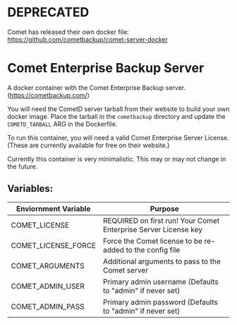 # DEPRECATED
Comet has released their own docker file: https://github.com/cometbackup/comet-server-docker

# Comet Enterprise Backup Server

A docker container with the Comet Enterprise Backup server. (https://cometbackup.com/)

You will need the CometD server tarball from their website to build your own docker image.  Place the tarball in the `cometbackup` directory and update the `COMETD_TARBALL` ARG in the Dockerfile.

To run this container, you will need a valid Comet Enterprise Server License.  (These are currently available for free on their website.)

Currently this container is very minimalistic.  This may or may not change in the future.

## Variables:
Enviornment Variable    | Purpose
----------------------- | ----
COMET_LICENSE           | REQUIRED on first run!  Your Comet Enterprise Server License key
COMET_LICENSE_FORCE     | Force the Comet license to be re-added to the config file
COMET_ARGUMENTS         | Additional arguments to pass to the Comet server
COMET_ADMIN_USER        | Primary admin username (Defaults to "admin" if never set)
COMET_ADMIN_PASS        | Primary admin password (Defaults to "admin" if never set)
